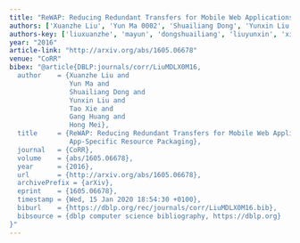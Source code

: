 ```yaml
---
title: "ReWAP: Reducing Redundant Transfers for Mobile Web Applications via App-Specific Resource Packaging"
authors: ['Xuanzhe Liu', 'Yun Ma 0002', 'Shuailiang Dong', 'Yunxin Liu', 'Tao Xie 0001', 'Gang Huang 0001', 'Hong Mei']
authors-key: ['liuxuanzhe', 'mayun', 'dongshuailiang', 'liuyunxin', 'xietao', 'huanggang', 'meihong']
year: "2016"
article-link: "http://arxiv.org/abs/1605.06678"
venue: "CoRR"
bibex: "@article{DBLP:journals/corr/LiuMDLX0M16,
  author    = {Xuanzhe Liu and
               Yun Ma and
               Shuailiang Dong and
               Yunxin Liu and
               Tao Xie and
               Gang Huang and
               Hong Mei},
  title     = {ReWAP: Reducing Redundant Transfers for Mobile Web Applications via
               App-Specific Resource Packaging},
  journal   = {CoRR},
  volume    = {abs/1605.06678},
  year      = {2016},
  url       = {http://arxiv.org/abs/1605.06678},
  archivePrefix = {arXiv},
  eprint    = {1605.06678},
  timestamp = {Wed, 15 Jan 2020 18:54:30 +0100},
  biburl    = {https://dblp.org/rec/journals/corr/LiuMDLX0M16.bib},
  bibsource = {dblp computer science bibliography, https://dblp.org}
}"
---
```


